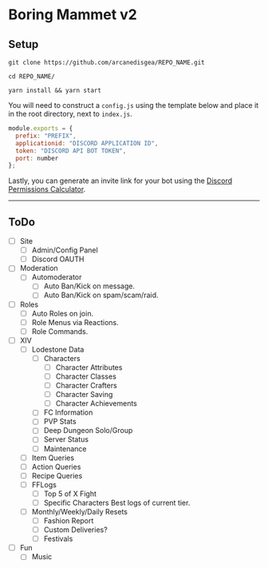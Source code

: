# Boring Mammet v2


## Setup

```
git clone https://github.com/arcanedisgea/REPO_NAME.git

cd REPO_NAME/

yarn install && yarn start
```

You will need to construct a ``config.js`` using the template below and place it in the root directory, next to ``index.js``.

```js
module.exports = {
  prefix: "PREFIX",
  applicationid: "DISCORD APPLICATION ID",
  token: "DISCORD API BOT TOKEN",
  port: number
};
```

Lastly, you can generate an invite link for your bot using the [Discord Permissions Calculator](https://discordapi.com/permissions.html).

---

## ToDo

- [ ] Site
	- [ ] Admin/Config Panel
	- [ ] Discord OAUTH
- [ ] Moderation
    - [ ] Automoderator
    	- [ ] Auto Ban/Kick on message.
    	- [ ] Auto Ban/Kick on spam/scam/raid.
- [ ] Roles
	- [ ] Auto Roles on join.
	- [ ] Role Menus via Reactions.
	- [ ] Role Commands.
- [ ] XIV
	- [ ] Lodestone Data
		- [ ] Characters
			- [ ] Character Attributes
			- [ ] Character Classes
			- [ ] Character Crafters
			- [ ] Character Saving
			- [ ] Character Achievements 
		- [ ] FC Information
		- [ ] PVP Stats
		- [ ] Deep Dungeon Solo/Group
		- [ ] Server Status
		- [ ] Maintenance
	- [ ] Item Queries
	- [ ] Action Queries
	- [ ] Recipe Queries
	- [ ] FFLogs
		- [ ] Top 5 of X Fight
		- [ ] Specific Characters Best logs of current tier.
	- [ ] Monthly/Weekly/Daily Resets
		- [ ] Fashion Report
		- [ ] Custom Deliveries?
		- [ ] Festivals
- [ ] Fun
	- [ ] Music